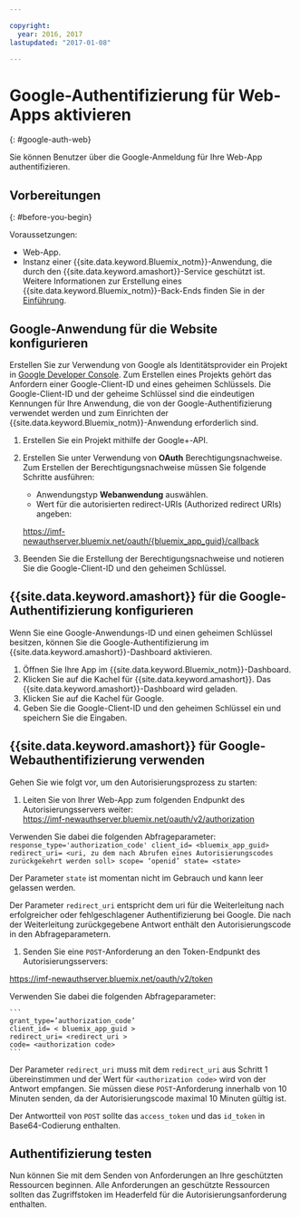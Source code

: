 ```yaml
---

copyright:
  year: 2016, 2017
lastupdated: "2017-01-08"

---
```


# Google-Authentifizierung für Web-Apps aktivieren
{: #google-auth-web}

Sie können Benutzer über die Google-Anmeldung für Ihre Web-App authentifizieren.


## Vorbereitungen
{: #before-you-begin}

Voraussetzungen:
* Web-App.
* Instanz einer {{site.data.keyword.Bluemix_notm}}-Anwendung, die durch den {{site.data.keyword.amashort}}-Service geschützt ist. Weitere Informationen zur Erstellung eines {{site.data.keyword.Bluemix_notm}}-Back-Ends finden Sie in der [Einführung](index.html).

## Google-Anwendung für die Website konfigurieren
Erstellen Sie zur Verwendung von Google als Identitätsprovider ein Projekt in [Google Developer Console](https://console.developers.google.com). Zum Erstellen eines Projekts gehört das Anfordern einer Google-Client-ID und eines geheimen Schlüssels. Die Google-Client-ID und der geheime Schlüssel sind die eindeutigen Kennungen für Ihre Anwendung, die von der Google-Authentifizierung verwendet werden und zum Einrichten der {{site.data.keyword.Bluemix_notm}}-Anwendung erforderlich sind.

1. Erstellen Sie ein Projekt mithilfe der Google+-API.
1. Erstellen Sie unter Verwendung von **OAuth** Berechtigungsnachweise. Zum Erstellen der Berechtigungsnachweise müssen Sie folgende Schritte ausführen:
    * Anwendungstyp **Webanwendung** auswählen.
    * Wert für die autorisierten redirect-URIs (Authorized redirect URIs) angeben:

     https://imf-newauthserver.bluemix.net/oauth/{bluemix_app_guid}/callback
1. Beenden Sie die Erstellung der Berechtigungsnachweise und notieren Sie die Google-Client-ID und den geheimen Schlüssel.


## {{site.data.keyword.amashort}} für die Google-Authentifizierung konfigurieren
Wenn Sie eine Google-Anwendungs-ID und einen geheimen Schlüssel besitzen, können Sie die Google-Authentifizierung im {{site.data.keyword.amashort}}-Dashboard aktivieren.

1. Öffnen Sie Ihre App im {{site.data.keyword.Bluemix_notm}}-Dashboard.
1. Klicken Sie auf die Kachel für {{site.data.keyword.amashort}}. Das {{site.data.keyword.amashort}}-Dashboard wird geladen.
1. Klicken Sie auf die Kachel für Google.
1. Geben Sie die Google-Client-ID und den geheimen Schlüssel ein und speichern Sie die Eingaben.


## {{site.data.keyword.amashort}} für Google-Webauthentifizierung verwenden
Gehen Sie wie folgt vor, um den Autorisierungsprozess zu starten:

1. Leiten Sie von Ihrer Web-App zum folgenden Endpunkt des Autorisierungsservers weiter:  
  https://imf-newauthserver.bluemix.net/oauth/v2/authorization

  Verwenden Sie dabei die folgenden Abfrageparameter:
	```
   response_type='authorization_code'
   client_id= <bluemix_app_guid>
   redirect_uri= <uri, zu dem nach Abrufen eines Autorisierungscodes zurückgekehrt werden soll>
   scope= ‘openid’
   state= <state>
	```

  Der Parameter `state` ist momentan nicht im Gebrauch und kann leer gelassen werden.

  Der Parameter `redirect_uri` entspricht dem uri für die Weiterleitung nach erfolgreicher oder fehlgeschlagener Authentifizierung bei Google.
  Die nach der Weiterleitung zurückgegebene Antwort enthält den Autorisierungscode in den Abfrageparametern.
1. Senden Sie eine `POST`-Anforderung an den Token-Endpunkt des Autorisierungsservers:

 https://imf-newauthserver.bluemix.net/oauth/v2/token


  Verwenden Sie dabei die folgenden Abfrageparameter:

	```
  	grant_type=’authorization_code’
    client_id= < bluemix_app_guid >
    redirect_uri= <redirect_uri >
    code= <authorization code>
	```
  Der Parameter `redirect_uri` muss mit dem `redirect_uri` aus Schritt 1 übereinstimmen und der Wert für `<authorization code>` wird von der Antwort empfangen.
  Sie müssen diese `POST`-Anforderung innerhalb von 10 Minuten senden, da der Autorisierungscode maximal 10 Minuten gültig ist.

Der Antwortteil von `POST` sollte das `access_token` und das `id_token` in Base64-Codierung enthalten.

## Authentifizierung testen

Nun können Sie mit dem Senden von Anforderungen an Ihre geschützten Ressourcen beginnen.
Alle Anforderungen an geschützte Ressourcen sollten das Zugriffstoken im Headerfeld für die Autorisierungsanforderung enthalten.
